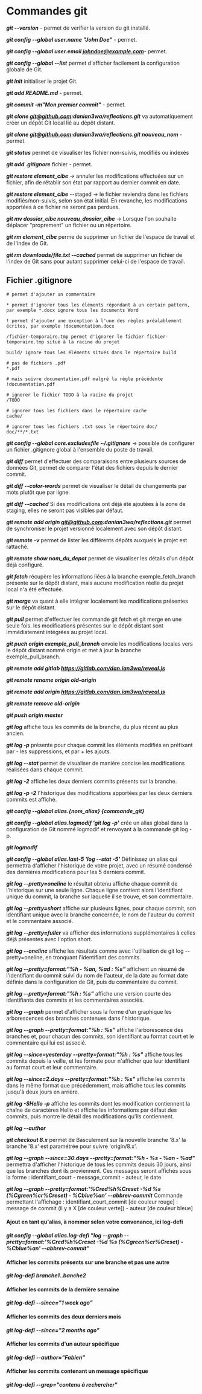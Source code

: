# Commandes git

***git --version*** - permet de verifier la version du git installé.

***git config --global user.name "John Doe"*** - permet.

***git config --global user.email johndoe@example.com***- permet.

***git config --global --list*** permet d'afficher facilement la configuration globale de Git.

***git init*** initialiser le projet Git.

***git add README.md*** - permet.

***git commit -m"Mon premier commit"*** - permet.

***git clone git@github.com:danian3wa/reflections.git*** va automatiquement créer un dépôt Git local lié au dépôt distant.

***git clone git@github.com:danian3wa/reflections.git nouveau_nom*** - permet.

***git status*** permet de visualiser les fichier non-suivis, modifiés ou indexés

***git add .gitignore*** fichier - permet.

***git restore element_cibe*** ->  annuler les modifications effectuées sur un fichier, afin de rétablir son état par rapport au dernier commit en date.

***git restore element_cibe*** --staged -> le fichier reviendra dans les fichiers modifiés/non-suivis, selon son état initial. En revanche, les modifications apportées à ce fichier ne seront pas perdues.

***git mv dossier_cibe nouveau_dossier_cibe*** -> Lorsque l'on souhaite déplacer "proprement" un fichier ou un répertoire.

***git rm element_cibe*** perme de supprimer un fichier de l'espace de travail et de l'index de Git.

***git rm downloads/file.txt --cached*** permet de supprimer un fichier de l'index de Git sans pour autant supprimer celui-ci de l'espace de travail.

## Fichier .gitignore

    # permet d'ajouter un commentaire

    * permet d'ignorer tous les éléments répondant à un certain pattern, par exemple *.docx ignore tous les documents Word

    ! permet d'ajouter une exception à l'une des règles préalablement écrites, par exemple !documentation.docx

    /fichier-temporaire.tmp permet d'ignorer le fichier fichier-temporaire.tmp situé à la racine du projet

    build/ ignore tous les éléments situés dans le répertoire build

    # pas de fichiers .pdf
    *.pdf

    # mais suivre documentation.pdf malgré la règle précédente
    !documentation.pdf

    # ignorer le fichier TODO à la racine du projet
    /TODO

    # ignorer tous les fichiers dans le répertoire cache
    cache/

    # ignorer tous les fichiers .txt sous le répertoire doc/
    doc/**/*.txt

***git config --global core.excludesfile ~/.gitignore*** -> possible de configurer un fichier .gitignore global à l'ensemble du poste de travail.

***git diff*** permet d'effectuer des comparaisons entre plusieurs sources de données Git, permet de comparer l'état des fichiers depuis le dernier commit.

***git diff --color-words*** permet de visualiser le détail de changements par mots plutôt que par ligne.

***git diff --cached*** Si des modifications ont déjà été ajoutées à la zone de staging, elles ne seront pas visibles par défaut.

***git remote add origin git@github.com:danian3wa/reflections.git*** permet de synchroniser le projet versionné localement avec son dépôt distant.

***git remote -v*** permet de lister les différents dépôts auxquels le projet est rattaché.

***git remote show nom_du_depot*** permet de visualiser les détails d'un dépôt déjà configuré.

***git fetch*** récupère les informations liées à la branche exemple_fetch_branch présente sur le dépôt distant, mais aucune modification réelle du projet local n'a été effectuée.

***git merge*** va quant à elle intégrer localement les modifications présentes sur le dépôt distant.

***git pull*** permet d'effectuer les commande git fetch et git merge en une seule fois. les modifications présentes sur le dépôt distant sont immédiatement intégrées au projet local.

***git puch origin exemple_pull_branch*** envoie les modifications locales vers le dépôt distant nommé origin et met à jour la branche exemple_pull_branch.

***git remote add gitlab https://gitlab.com/dan.ian3wa/reveal.js***

***git remote rename origin old-origin***

***git remote add origin https://gitlab.com/dan.ian3wa/reveal.js***

***git remote remove old-origin***

***git push origin master***

***git log*** affiche tous les commits de la branche, du plus récent au plus ancien.

***git log -p*** présente pour chaque commit les éléments modifiés en préfixant par - les suppressions, et par + les ajouts.

***git log --stat*** permet de visualiser de manière concise les modifications réalisées dans chaque commit.

***git log -2*** affiche les deux derniers commits présents sur la branche.

***git log -p -2*** l'historique des modifications apportées par les deux derniers commits est affiché.

***git config --global alias.{nom_alias} {commande_git}***

***git config --global alias.logmodif 'git log -p'*** crée un alias global dans la configuration de Git nommé logmodif et renvoyant à la commande git log -p.

***git logmodif***

***git config --global alias.last-5 'log --stat -5'***  Définissez un alias qui permettra d'afficher l'historique de votre projet, avec un résumé condensé des dernières modifications pour les 5 derniers commit.

***git log --pretty=oneline***  le résultat obtenu affiche chaque commit de l'historique sur une seule ligne. Chaque ligne contient alors l'identifiant unique du commit, la branche sur laquelle il se trouve, et son commentaire.

***git log --pretty=short*** affiche sur plusieurs lignes, pour chaque commit, son identifiant unique avec la branche concernée, le nom de l'auteur du commit et le commentaire associé.

***git log --pretty=fuller*** va afficher des informations supplémentaires à celles déjà présentes avec l'option short.

***git log --oneline*** affiche les résultats comme avec l'utilisation de git log --pretty=oneline, en tronquant l'identifiant des commits.

***git log --pretty=format:"%h - %an, %ad : %s"*** affichent un résumé de l'identifiant du commit suivi du nom de l'auteur, de la date au format date définie dans la configuration de Git, puis du commentaire du commit.

***git log --pretty=format:"%h : %s"*** affiche une version courte des identifiants des commits et les commentaires associés.

***git log --graph*** permet d'afficher sous la forme d'un graphique les arborescences des branches contenues dans l'historique.

***git log --graph --pretty=format:"%h : %s"***  affiche l'arborescence des branches et, pour chacun des commits, son identifiant au format court et le commentaire qui lui est associé.

***git log --since=yesterday  --pretty=format:"%h : %s"*** affiche tous les commits depuis la veille, et les formate pour n'afficher que leur identifiant au format court et leur commentaire.

***git log --since=2.days  --pretty=format:"%h : %s"*** affiche les commits dans le même format que précédemment, mais affiche tous les commits jusqu'à deux jours en arrière.

***git log -SHello -p***  affiche les commits dont les modification contiennent la chaîne de caractères Hello et affiche les informations par défaut des commits, puis montre le détail des modifications qu'ils contiennent.

***git log --author***

***git checkout 8.x*** permet de Basculement sur la nouvelle branche '8.x' la branche '8.x' est paramétrée pour suivre 'origin/8.x'.

***git log --graph --since=30.days --pretty=format:"%h - %s - %an - %ad"*** permettra d'afficher l'historique de tous les commits depuis 30 jours, ainsi que les branches dont ils proviennent. Ces messages seront affichés sous la forme : identifiant_court - message_commit  - auteur, le date

***git log --graph --pretty=format:'%Cred%h%Creset -%d %s (%Cgreen%cr%Creset) - %Cblue%an' --abbrev-commit***
Commande permettant l'affichage : identifiant_court_commit [de couleur rouge] : message de commit (il y a X [de couleur verte]) - auteur [de couleur bleue]

#### Ajout en tant qu'alias, à nommer selon votre convenance, ici log-defi
***git config --global alias.log-defi "log --graph --pretty=format:'%Cred%h%Creset -%d %s (%Cgreen%cr%Creset) - %Cblue%an' --abbrev-commit"***

#### Afficher les commits présents sur une branche et pas une autre
***git log-defi branche1..banche2***

#### Afficher les commits de la dernière semaine
***git log-defi --since="1 week ago"***

#### Afficher les commits des deux derniers mois
***git log-defi --since="2 months ago"***

#### Afficher les commits d'un auteur spécifique
***git log-defi --author="Fabien"***

#### Afficher les commits contenant un message spécifique 
***git log-defi --grep="contenu à rechercher"***